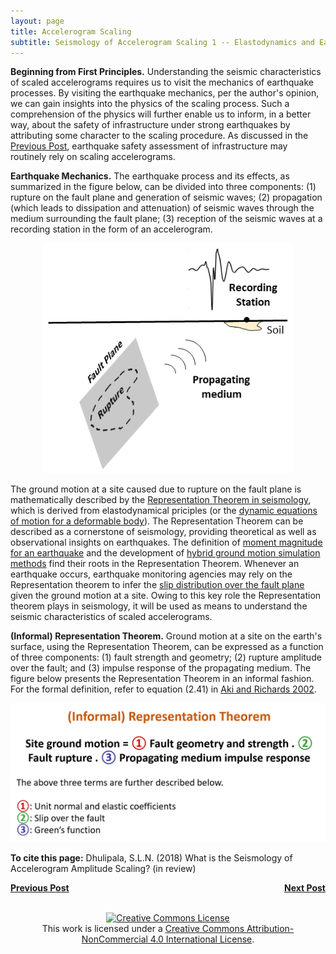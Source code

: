 ```yaml
---
layout: page
title: Accelerogram Scaling
subtitle: Seismology of Accelerogram Scaling 1 -- Elastodynamics and Earthquakes
---
```

  
**Beginning from First Principles.** Understanding the seismic characteristics of scaled accelerograms requires us to visit the mechanics of earthquake processes. By visiting the earthquake mechanics, per the author's opinion, we can gain insights into the physics of the scaling process. Such a comprehension of the physics will further enable us to inform, in a better way, about the safety of infrastructure under strong earthquakes by attributing some character to the scaling procedure. As discussed in the [Previous Post](https://somu15.github.io/Blogs/PBEE/Acc_Sca_1/), earthquake safety assessment of infrastructure may routinely rely on scaling accelerograms.

**Earthquake Mechanics.** The earthquake process and its effects, as summarized in the figure below, can be divided into three components: (1) rupture on the fault plane and generation of seismic waves; (2) propagation (which leads to dissipation and attenuation) of seismic waves through the medium surrounding the fault plane; (3) reception of the seismic waves at a recording station in the form of an accelerogram.

<center><img src="/Blogs/PBEE/Figures/Schem_Easy2.png" width="400"></center>

The ground motion at a site caused due to rupture on the fault plane is mathematically described by the [Representation Theorem in seismology](https://www.ldeo.columbia.edu/~richards/Aki_Richards.html), which is derived from elastodynamical priciples (or the [dynamic equations of motion for a deformable body](https://books.google.com/books/about/Advanced_Mechanics_Of_Solids.html?id=k1BNuAAACAAJ)). The Representation Theorem can be described as a cornerstone of seismology, providing theoretical as well as observational insights on earthquakes. The definition of [moment magnitude for an earthquake](https://books.google.com/books?hl=en&lr=&id=VV0mV4lF0RUC&oi=fnd&pg=PR11&dq=info:23gwx471TAQJ:scholar.google.com&ots=EpH0u8A5gg&sig=h4P3Hzkh7-fXiU-usi5uVRWIlbo#v=onepage&q&f=false) and the development of [hybrid ground motion simulation methods](https://pubs.geoscienceworld.org/ssa/bssa/article/100/5A/2095/325180/broadband-ground-motion-simulation-using-a-hybrid) find their roots in the Representation Theorem. Whenever an earthquake occurs, earthquake monitoring agencies may rely on the Representation theorem to infer the [slip distribution over the fault plane](https://pubs.geoscienceworld.org/ssa/bssa/article/92/4/1192/120765/source-description-of-the-1999-hector-mine) given the ground motion at a site. Owing to this key role the Representation theorem plays in seismology, it will be used as means to understand the seismic characteristics of scaled accelerograms.   

**(Informal) Representation Theorem.** Ground motion at a site on the earth's surface, using the Representation Theorem, can be expressed as a function of three components: (1) fault strength and geometry; (2) rupture amplitude over the fault; and (3) impulse response of the propagating medium. The figure below presents the Representation Theorem in an informal fashion. For the formal definition, refer to equation (2.41) in [Aki and Richards 2002](https://www.ldeo.columbia.edu/~richards/Aki_Richards.html).

<center><img src="/Blogs/PBEE/Figures/Informal_RT2.png" width="600"></center>



**To cite this page:** Dhulipala, S.L.N. (2018) What is the Seismology of Accelerogram Amplitude Scaling? (in review)

<p style="text-align:left;">
<a href="https://somu15.github.io/Blogs/PBEE/Acc_Sca_1/"><b>Previous Post</b></a>
<span style="float:right;"><a href="https://somu15.github.io/Blogs/PBEE/Acc_Sca_3/"><b>Next Post</b></a></span>
</p>
<br>
<center><a rel="license" href="http://creativecommons.org/licenses/by-nc/4.0/"><img alt="Creative Commons License" style="border-width:0" src="https://i.creativecommons.org/l/by-nc/4.0/88x31.png" /></a><br />This work is licensed under a <a rel="license" href="http://creativecommons.org/licenses/by-nc/4.0/">Creative Commons Attribution-NonCommercial 4.0 International License</a>.</center>
